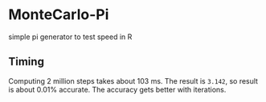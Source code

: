 # MonteCarlo-Pi
 simple pi generator to test speed in R
 
## Timing

Computing 2 million steps takes about 103 ms. The result is `3.142`, so result is about 0.01% accurate. The accuracy gets better with iterations.
